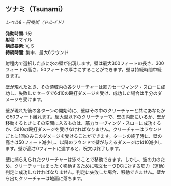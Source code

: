 ## ツナミ（Tsunami）
*レベル8・召喚術（ドルイド）*

**発動時間**: 1分  
**射程**: 1マイル  
**構成要素**: V, S  
**持続時間**: 集中、最大6ラウンド

射程内で選択した点に水の壁が出現します。壁は最大300フィートの長さ、300フィートの高さ、50フィートの厚さにすることができます。壁は持続時間中続きます。

壁が現れたとき、その領域内の各クリーチャーは筋力セーヴィング・スローに成功し、失敗したセーヴで6d10の殴打ダメージを受け、成功した場合は半分のダメージを受けます。

壁が現れた後の各ターンの開始時に、壁はその中のクリーチャーと共にあなたから50フィート離れます。超大型以下のクリーチャーで、壁の内部にいるか、壁が移動するときにその空間に入るものは、筋力セーヴィング・スローに成功するか、5d10の殴打ダメージを受けなければなりません。クリーチャーはラウンドごとに1回のみこのダメージを受けることができます。ターンの終了時に、壁の高さは50フィート減少し、以降のラウンドで壁が与えるダメージは1d10減少します。壁が高さ0フィートに達すると、呪文は終了します。

壁に捕らえられたクリーチャーは泳ぐことで移動できます。しかし、波の力のため、クリーチャーはまったく移動するために呪文セーヴDCに対する筋力（運動）判定に成功しなければなりません。判定に失敗した場合、移動できません。壁から出たクリーチャーは地面に落ちます。